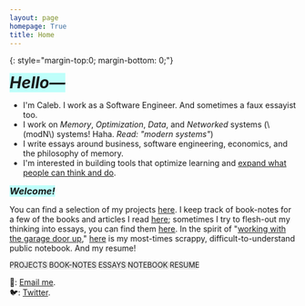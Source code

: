 ```yaml
---
layout: page
homepage: True
title: Home
---
```


{: style="margin-top:0; margin-bottom: 0;"}

<h1 style="background-color: #00ffef40;display: inline;"><em>Hello—</em></h1>

- I'm Caleb. I work as a Software Engineer. And sometimes a faux essayist too.
- I work on _Memory_, _Optimization_, _Data_, and _Networked_ systems (\\(modN\\) systems! Haha. _Read: "modern systems"_)
- I write essays around business, software engineering, economics, and the philosophy of memory.
- I'm interested in building tools that optimize learning and [expand what people can think and do](https://numinous.productions/ttft/).

<h3 style="background-color: #00ffef40;display: inline;"><em>Welcome!</em></h3>

You can find a selection of my projects [here](/projects/). I keep track of book-notes for a few of the books and articles I read [here](/booknotes/); sometimes I try to flesh-out my thinking into essays, you can find them [here](/essays/). In the spirit of "[working with the garage door up](https://notes.andymatuschak.org/Work_with_the_garage_door_up)," [here](/notes/) is my most-times scrappy, difficult-to-understand public notebook. And my resume!  

<div class="inlne-nav">
<div style="background-color: #a3a3a340;border-radius: 0.5em;display: inline;font-size: 0.9em;">
<a href="/projects/" style="text-decoration: none;">PROJECTS</a>
</div>
<div style="background-color: #a3a3a340;border-radius: 0.5em;display: inline;font-size: 0.9em;">
<a href="/booknotes/" style="text-decoration: none;">BOOK-NOTES</a>
</div>
<div style="background-color: #a3a3a340;border-radius: 0.5em;display: inline;font-size: 0.9em;">
<a href="/essays/" style="text-decoration: none;">ESSAYS</a>
</div>
<div style="background-color: #a3a3a340;border-radius: 0.5em;display: inline;font-size: 0.9em;">
<a href="/notes/" style="text-decoration: none;">NOTEBOOK</a>
</div>
<div style="background-color: #a3a3a340;border-radius: 0.5em;display: inline;font-size: 0.9em;">
<a href="/resume.pdf/" style="text-decoration: none;">RESUME</a>
</div>
</div>


📩: [Email me](mailto:dco2.caleb@gmail.com).  
🐦: [Twitter](https://twitter.com/rojaye_shegz).   
